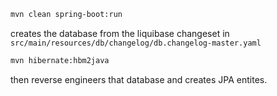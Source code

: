 ```bash
mvn clean spring-boot:run
```
creates the database from the liquibase changeset in ```src/main/resources/db/changelog/db.changelog-master.yaml```

```bash
mvn hibernate:hbm2java
```
then reverse engineers that database and creates JPA entites.

